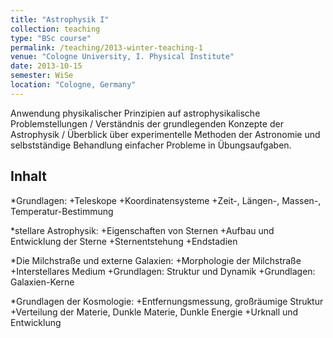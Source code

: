 ```yaml
---
title: "Astrophysik I"
collection: teaching
type: "BSc course"
permalink: /teaching/2013-winter-teaching-1
venue: "Cologne University, I. Physical Institute"
date: 2013-10-15
semester: WiSe
location: "Cologne, Germany"
---
```


Anwendung physikalischer Prinzipien auf astrophysikalische Problemstellungen / Verständnis der grundlegenden Konzepte der Astrophysik / Überblick über experimentelle Methoden der Astronomie und selbstständige Behandlung einfacher Probleme in Übungsaufgaben.



## Inhalt

*Grundlagen:
  +Teleskope
  +Koordinatensysteme
  +Zeit-, Längen-, Massen-, Temperatur-Bestimmung

*stellare Astrophysik:
  +Eigenschaften von Sternen
  +Aufbau und Entwicklung der Sterne
  +Sternentstehung
  +Endstadien

*Die Milchstraße und externe Galaxien:
  +Morphologie der Milchstraße
  +Interstellares Medium
  +Grundlagen: Struktur und Dynamik
  +Grundlagen: Galaxien-Kerne

*Grundlagen der Kosmologie:
  +Entfernungsmessung, großräumige Struktur
  +Verteilung der Materie, Dunkle Materie, Dunkle Energie
  +Urknall und Entwicklung
